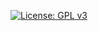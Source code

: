 
[![License: GPL v3](https://img.shields.io/badge/License-GPLv3-blue.svg)](https://www.gnu.org/licenses/gpl-3.0)
